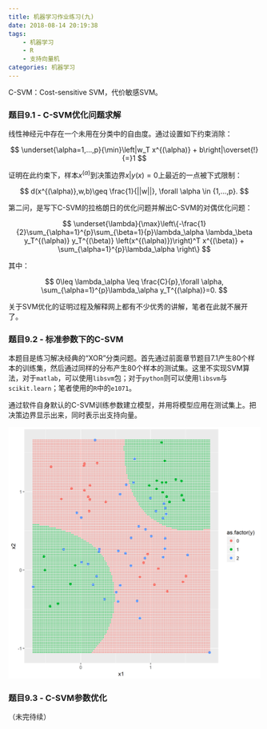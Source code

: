 ```yaml
---
title: 机器学习作业练习(九)
date: 2018-08-14 20:19:38
tags:
    - 机器学习
    - R
    - 支持向量机
categories: 机器学习
---
```


C-SVM：Cost-sensitive SVM，代价敏感SVM。

### 题目9.1 - C-SVM优化问题求解

线性神经元中存在一个未用在分类中的自由度。通过设置如下约束消除：

$$
\underset{\alpha=1,...,p}{\min}\left|w_T x^{(\alpha)} + b\right|\overset{!}{=}1
$$

证明在此约束下，样本$x^{(\alpha)}$到决策边界${x|y(x)=0}$上最近的一点被下式限制：

$$
d(x^{(\alpha)},w,b)\geq \frac{1}{||w||}, \forall \alpha \in {1,...,p}.
$$

第二问，是写下C-SVM的拉格朗日的优化问题并解出C-SVM的对偶优化问题：

$$
\underset{\lambda}{\max}\left\{-\frac{1}{2}\sum_{\alpha=1}^{p}\sum_{\beta=1}{p}\lambda_\alpha \lambda_\beta y_T^{(\alpha)} y_T^{(\beta)} \left(x^{(\alpha)})\right)^T x^{(\beta)} + \sum_{\alpha=1}^{p}\lambda_\alpha \right\}
$$

其中：

$$
0\leq \lambda_\alpha \leq \frac{C}{p},\forall \alpha, \sum_{\alpha=1}^{p}\lambda_\alpha y_T^{(\alpha)}=0.
$$

关于SVM优化的证明过程及解释网上都有不少优秀的讲解，笔者在此就不展开了。

### 题目9.2 - 标准参数下的C-SVM

本题目是练习解决经典的“XOR”分类问题。首先通过前面章节题目7.1产生80个样本的训练集，然后通过同样的分布产生80个样本的测试集。这里不实现SVM算法，对于`matlab`，可以使用`libsvm`包；对于`python`则可以使用`libsvm`与`scikit.learn`；笔者使用的`R`中的`e1071`。

通过软件自身默认的C-SVM训练参数建立模型，并用将模型应用在测试集上。把决策边界显示出来，同时表示出支持向量。

![图中蓝点即为支持向量](机器学习作业练习-九/e9-2a.png)

### 题目9.3 - C-SVM参数优化

（未完待续）